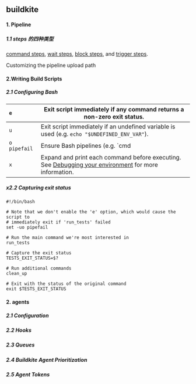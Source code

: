 ## buildkite

#### 1. Pipeline 

##### 1.1 steps 的四种类型

 [command steps](https://buildkite.com/docs/pipelines/command-step), [wait steps](https://buildkite.com/docs/pipelines/wait-step), [block steps](https://buildkite.com/docs/pipelines/block-step), and [trigger steps](https://buildkite.com/docs/pipelines/trigger-step).

Customizing the pipeline upload path

#### 2.Writing Build Scripts

##### 2.1 Configuring Bash

| `e`          | Exit script immediately if any command returns a non-zero exit status. |
| :----------- | ------------------------------------------------------------ |
| `u`          | Exit script immediately if an undefined variable is used (e.g. `echo "$UNDEFINED_ENV_VAR"`). |
| `o pipefail` | Ensure Bash pipelines (e.g. `cmd | othercmd`) return a non-zero status if any of the commands fail, rather than returning the exit status of the last command in the pipeline. |
| `x`          | Expand and print each command before executing. See [Debugging your environment](https://buildkite.com/docs/builds/writing-build-scripts#debugging-your-environment) for more information. |

##### x2.2 Capturing exit status

```
#!/bin/bash

# Note that we don't enable the 'e' option, which would cause the script to
# immediately exit if 'run_tests' failed
set -uo pipefail

# Run the main command we're most interested in
run_tests

# Capture the exit status
TESTS_EXIT_STATUS=$?

# Run additional commands
clean_up

# Exit with the status of the original command
exit $TESTS_EXIT_STATUS
```

#### 2. agents

##### 2.1  Configuration

##### 2.2  Hooks

##### 2.3  Queues

##### 2.4 Buildkite Agent Prioritization

##### 2.5 Agent Tokens